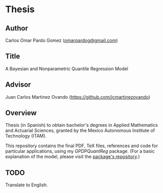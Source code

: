 # Thesis

## Author

Carlos Omar Pardo Gomez (omarpardog@gmail.com)

## Title

A Bayesian and Nonparametric Quantile Regression Model

## Advisor

Juan Carlos Martinez Ovando (https://github.com/jcmartinezovando)

## Overview

Thesis (in Spanish) to obtain bachelor's degrees in Applied Mathematics and Actuarial Sciences, granted by the Mexico Autonomous Institute of Technology (ITAM).

This repository contains the final PDF, TeX files, references and code for particular applications, using my _GPDPQuantReg_ package. (For a basic explanation of the model, please visit the [package's repository](https://github.com/opardo/GPDPQuantReg).)

## TODO

Translate to English.

